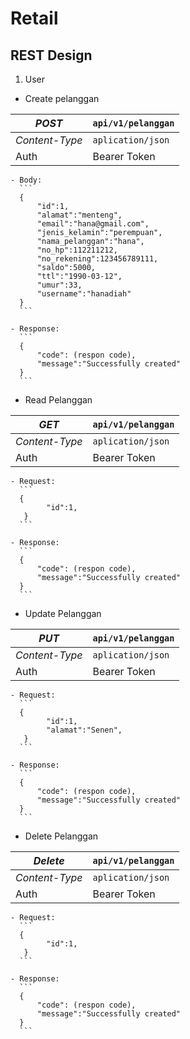 # Retail
## REST Design

1. User
-  Create pelanggan

*POST*  | `api/v1/pelanggan` |
--- | --- |
*Content-Type* | `aplication/json` |
Auth | Bearer Token |

    - Body:
      ```
      {    
          "id":1,
          "alamat":"menteng",
          "email":"hana@gmail.com",
          "jenis_kelamin":"perempuan",
          "nama_pelanggan":"hana",
          "no_hp":112211212,
          "no_rekening":123456789111,
          "saldo":5000,
          "ttl":"1990-03-12",
          "umur":33,
          "username":"hanadiah"
      }
      ```
      
    - Response:
      ```
      {
          "code": (respon code),
          "message":"Successfully created"
      }
      ``` 
      
-  Read Pelanggan

*GET*  | `api/v1/pelanggan` |
--- | --- |
*Content-Type* | `aplication/json` |
Auth | Bearer Token |

    - Request:
      ```
      {
            "id":1,
       }
      ```
      
    - Response:
      ```
      {
          "code": (respon code),
          "message":"Successfully created"
      }
      ```  

-  Update Pelanggan

*PUT*  | `api/v1/pelanggan` |
--- | --- |
*Content-Type* | `aplication/json` |
Auth | Bearer Token |

    - Request:
      ```
      {
            "id":1,
            "alamat":"Senen",
       }
      ```
      
    - Response:
      ```
      {
          "code": (respon code),
          "message":"Successfully created"
      }
      ``` 
      
-  Delete Pelanggan
  
*Delete*  | `api/v1/pelanggan` |
--- | --- |
*Content-Type* | `aplication/json` |
Auth | Bearer Token |

    - Request:
      ```
      {
            "id":1,
       }
      ```
      
    - Response:
      ```
      {
          "code": (respon code),
          "message":"Successfully created"
      }
      ```     
      
